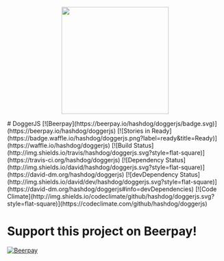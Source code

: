 <p align="center">
  <a href="http://doggerjs.com">
    <img height="250" src="http://doggerjs.com/img/doggerjs.png"/>
  </a>
</p>
# DoggerJS
[![Beerpay](https://beerpay.io/hashdog/doggerjs/badge.svg)](https://beerpay.io/hashdog/doggerjs)
[![Stories in Ready](https://badge.waffle.io/hashdog/doggerjs.png?label=ready&title=Ready)](https://waffle.io/hashdog/doggerjs)
[![Build Status](http://img.shields.io/travis/hashdog/doggerjs.svg?style=flat-square)](https://travis-ci.org/hashdog/doggerjs)
[![Dependency Status](http://img.shields.io/david/hashdog/doggerjs.svg?style=flat-square)](https://david-dm.org/hashdog/doggerjs)
[![devDependency Status](http://img.shields.io/david/dev/hashdog/doggerjs.svg?style=flat-square)](https://david-dm.org/hashdog/doggerjs#info=devDependencies)
[![Code Climate](http://img.shields.io/codeclimate/github/hashdog/doggerjs.svg?style=flat-square)](https://codeclimate.com/github/hashdog/doggerjs)


# Support this project on Beerpay!

[![Beerpay](https://beerpay.io/hashdog/doggerjs/badge.svg)](https://beerpay.io/hashdog/doggerjs)
